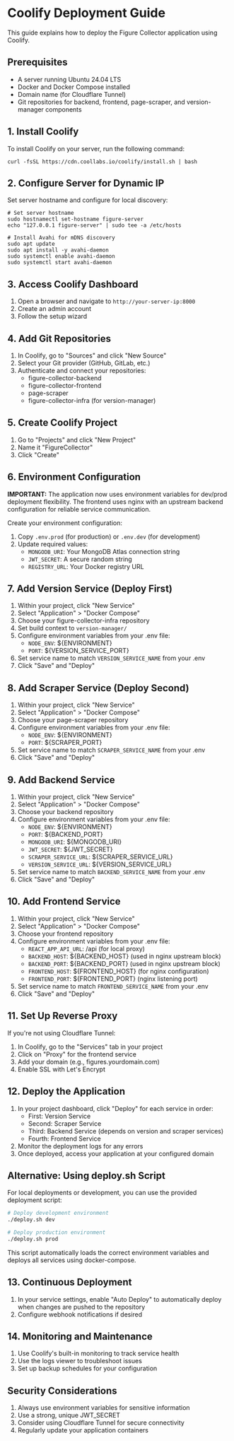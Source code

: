 # Coolify Deployment Guide

This guide explains how to deploy the Figure Collector application using Coolify.

## Prerequisites

- A server running Ubuntu 24.04 LTS
- Docker and Docker Compose installed
- Domain name (for Cloudflare Tunnel)
- Git repositories for backend, frontend, page-scraper, and version-manager components

## 1. Install Coolify

To install Coolify on your server, run the following command:

    curl -fsSL https://cdn.coollabs.io/coolify/install.sh | bash

## 2. Configure Server for Dynamic IP

Set server hostname and configure for local discovery:

    # Set server hostname
    sudo hostnamectl set-hostname figure-server
    echo "127.0.0.1 figure-server" | sudo tee -a /etc/hosts

    # Install Avahi for mDNS discovery
    sudo apt update
    sudo apt install -y avahi-daemon
    sudo systemctl enable avahi-daemon
    sudo systemctl start avahi-daemon

## 3. Access Coolify Dashboard

1. Open a browser and navigate to `http://your-server-ip:8000`
2. Create an admin account
3. Follow the setup wizard

## 4. Add Git Repositories

1. In Coolify, go to "Sources" and click "New Source"
2. Select your Git provider (GitHub, GitLab, etc.)
3. Authenticate and connect your repositories:
   - figure-collector-backend
   - figure-collector-frontend
   - page-scraper
   - figure-collector-infra (for version-manager)

## 5. Create Coolify Project

1. Go to "Projects" and click "New Project"
2. Name it "FigureCollector"
3. Click "Create"

## 6. Environment Configuration

**IMPORTANT:** The application now uses environment variables for dev/prod deployment flexibility. The frontend uses nginx with an upstream backend configuration for reliable service communication.

Create your environment configuration:

1. Copy `.env.prod` (for production) or `.env.dev` (for development)
2. Update required values:
   - `MONGODB_URI`: Your MongoDB Atlas connection string
   - `JWT_SECRET`: A secure random string
   - `REGISTRY_URL`: Your Docker registry URL

## 7. Add Version Service (Deploy First)

1. Within your project, click "New Service"
2. Select "Application" > "Docker Compose"  
3. Choose your figure-collector-infra repository
4. Set build context to `version-manager/`
5. Configure environment variables from your .env file:
   - `NODE_ENV`: ${ENVIRONMENT}
   - `PORT`: ${VERSION_SERVICE_PORT}
6. Set service name to match `VERSION_SERVICE_NAME` from your .env
7. Click "Save" and "Deploy"

## 8. Add Scraper Service (Deploy Second)

1. Within your project, click "New Service"
2. Select "Application" > "Docker Compose"
3. Choose your page-scraper repository
4. Configure environment variables from your .env file:
   - `NODE_ENV`: ${ENVIRONMENT}
   - `PORT`: ${SCRAPER_PORT}
5. Set service name to match `SCRAPER_SERVICE_NAME` from your .env
6. Click "Save" and "Deploy"

## 9. Add Backend Service

1. Within your project, click "New Service"
2. Select "Application" > "Docker Compose"
3. Choose your backend repository
4. Configure environment variables from your .env file:
   - `NODE_ENV`: ${ENVIRONMENT}
   - `PORT`: ${BACKEND_PORT}
   - `MONGODB_URI`: ${MONGODB_URI}
   - `JWT_SECRET`: ${JWT_SECRET}
   - `SCRAPER_SERVICE_URL`: ${SCRAPER_SERVICE_URL}
   - `VERSION_SERVICE_URL`: ${VERSION_SERVICE_URL}
5. Set service name to match `BACKEND_SERVICE_NAME` from your .env
6. Click "Save" and "Deploy"

## 10. Add Frontend Service

1. Within your project, click "New Service"
2. Select "Application" > "Docker Compose"
3. Choose your frontend repository
4. Configure environment variables from your .env file:
   - `REACT_APP_API_URL`: /api (for local proxy)
   - `BACKEND_HOST`: ${BACKEND_HOST} (used in nginx upstream block)
   - `BACKEND_PORT`: ${BACKEND_PORT} (used in nginx upstream block)
   - `FRONTEND_HOST`: ${FRONTEND_HOST} (for nginx configuration)
   - `FRONTEND_PORT`: ${FRONTEND_PORT} (nginx listening port)
5. Set service name to match `FRONTEND_SERVICE_NAME` from your .env
6. Click "Save" and "Deploy"

## 11. Set Up Reverse Proxy

If you're not using Cloudflare Tunnel:

1. In Coolify, go to the "Services" tab in your project
2. Click on "Proxy" for the frontend service
3. Add your domain (e.g., figures.yourdomain.com)
4. Enable SSL with Let's Encrypt

## 12. Deploy the Application

1. In your project dashboard, click "Deploy" for each service in order:
   - First: Version Service
   - Second: Scraper Service  
   - Third: Backend Service (depends on version and scraper services)
   - Fourth: Frontend Service
2. Monitor the deployment logs for any errors
3. Once deployed, access your application at your configured domain

## Alternative: Using deploy.sh Script

For local deployments or development, you can use the provided deployment script:

```bash
# Deploy development environment
./deploy.sh dev

# Deploy production environment
./deploy.sh prod
```

This script automatically loads the correct environment variables and deploys all services using docker-compose.

## 13. Continuous Deployment

1. In your service settings, enable "Auto Deploy" to automatically deploy when changes are pushed to the repository
2. Configure webhook notifications if desired

## 14. Monitoring and Maintenance

1. Use Coolify's built-in monitoring to track service health
2. Use the logs viewer to troubleshoot issues
3. Set up backup schedules for your configuration

## Security Considerations

1. Always use environment variables for sensitive information
2. Use a strong, unique JWT_SECRET
3. Consider using Cloudflare Tunnel for secure connectivity
4. Regularly update your application containers
